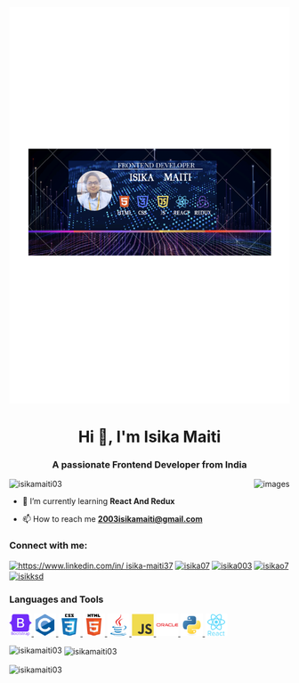 ![logo](https://github.com/isikamaiti03/isikamaiti03/blob/44d4595d950075584dcd1f574a77d9b8d0227748/PDFGallery_20240823_005942-1.png) 
<h1 align="center">Hi 👋, I'm Isika Maiti</h1>
<h3 align="center">A passionate Frontend Developer from India</h3>
<img align="right" alt="images" src="https://cdn.dribbble.com/userupload/8046474/file/original-1de7a34e8dfb6d1b9723e77458786c81.gif"/>

<p align="left"> <img src="https://komarev.com/ghpvc/?username=isikamaiti03&label=Profile%20views&color=0e75b6&style=flat" alt="isikamaiti03" /> </p>

- 🌱 I’m currently learning **React And Redux**

- 📫 How to reach me **2003isikamaiti@gmail.com**

<h3 align="left">Connect with me:</h3>
<p align="left">
<a href="https://www.linkedin.com/in/isika-maiti37?utm_source=share&utm_campaign=share_via&utm_content=profile&utm_medium=android_app" target="blank"><img align="center" src="https://raw.githubusercontent.com/rahuldkjain/github-profile-readme-generator/master/src/images/icons/Social/linked-in-alt.svg" alt="https://www.linkedin.com/in/ isika-maiti37" height="30" width="40" /></a>
<a href="https://www.instagram.com/isikamaiti?igsh=MTcxNDFvY3ZhM2JodQ==" target="blank"><img align="center" src="https://raw.githubusercontent.com/rahuldkjain/github-profile-readme-generator/master/src/images/icons/Social/instagram.svg" alt="isika07" height="30" width="40" /></a>
<a href="https://youtube.com/@isikamaiti7656?si=g2SEvLY3qN2RKhfq" target="blank"><img align="center" src="https://raw.githubusercontent.com/rahuldkjain/github-profile-readme-generator/master/src/images/icons/Social/youtube.svg" alt="isika003" height="30" width="40" /></a>
<a href="https://www.codechef.com/users/isikao7" target="blank"><img align="center" color="white" src="https://cdn.jsdelivr.net/npm/simple-icons@3.1.0/icons/codechef.svg" alt="isikao7" height="30" width="40" /></a>
<a href="https://www.hackerrank.com/profile/Isika_Maiti" target="blank"><img align="center" src="https://raw.githubusercontent.com/rahuldkjain/github-profile-readme-generator/master/src/images/icons/Social/hackerrank.svg" alt="isikksd" height="30" width="40" /></a>
</p>

<h3 align="left">Languages and Tools</h3><p align="left"> <a href="https://getbootstrap.com" target="_blank" rel="noreferrer"> <img src="https://raw.githubusercontent.com/devicons/devicon/master/icons/bootstrap/bootstrap-plain-wordmark.svg" alt="bootstrap" width="40" height="40"/> </a> <a href="https://www.cprogramming.com/" target="_blank" rel="noreferrer"> <img src="https://raw.githubusercontent.com/devicons/devicon/master/icons/c/c-original.svg" alt="c" width="40" height="40"/> </a> <a href="https://www.w3schools.com/css/" target="_blank" rel="noreferrer"> <img src="https://raw.githubusercontent.com/devicons/devicon/master/icons/css3/css3-original-wordmark.svg" alt="css3" width="40" height="40"/> </a> <a href="https://www.w3.org/html/" target="_blank" rel="noreferrer"> <img src="https://raw.githubusercontent.com/devicons/devicon/master/icons/html5/html5-original-wordmark.svg" alt="html5" width="40" height="40"/> </a> <a href="https://www.java.com" target="_blank" rel="noreferrer"> <img src="https://raw.githubusercontent.com/devicons/devicon/master/icons/java/java-original.svg" alt="java" width="40" height="40"/> </a> <a href="https://developer.mozilla.org/en-US/docs/Web/JavaScript" target="_blank" rel="noreferrer"> <img src="https://raw.githubusercontent.com/devicons/devicon/master/icons/javascript/javascript-original.svg" alt="javascript" width="40" height="40"/> </a> <a href="https://www.oracle.com/" target="_blank" rel="noreferrer"> <img src="https://raw.githubusercontent.com/devicons/devicon/master/icons/oracle/oracle-original.svg" alt="oracle" width="40" height="40"/> </a> <a href="https://www.python.org" target="_blank" rel="noreferrer"> <img src="https://raw.githubusercontent.com/devicons/devicon/master/icons/python/python-original.svg" alt="python" width="40" height="40"/> </a> <a href="https://reactjs.org/" target="_blank" rel="noreferrer"> <img src="https://raw.githubusercontent.com/devicons/devicon/master/icons/react/react-original-wordmark.svg" alt="react" width="40" height="40"/> </a> </p>

<p><img align="left" src="https://github-readme-stats.vercel.app/api/top-langs?username=isikamaiti03&show_icons=true&locale=en&layout=compact" alt="isikamaiti03" /></p>

<p>&nbsp;<img align="center" src="https://github-readme-stats.vercel.app/api?username=isikamaiti03&show_icons=true&locale=en" alt="isikamaiti03" /></p>

<p><img align="center" src="https://github-readme-streak-stats.herokuapp.com/?user=isikamaiti03&" alt="isikamaiti03" /></p>
